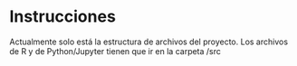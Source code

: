 # Instrucciones

Actualmente solo está la estructura de archivos del proyecto. Los archivos de R y de Python/Jupyter tienen que ir en la carpeta /src